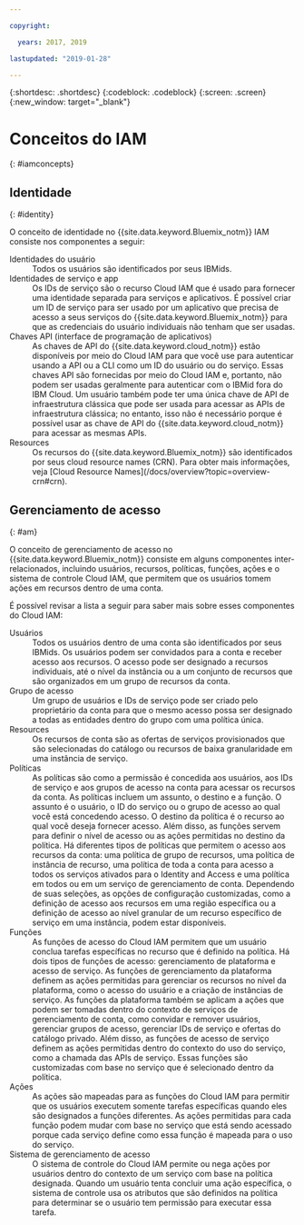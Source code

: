 ```yaml
---

copyright:

  years: 2017, 2019

lastupdated: "2019-01-28"

---
```


{:shortdesc: .shortdesc}
{:codeblock: .codeblock}
{:screen: .screen}
{:new_window: target="_blank"}

# Conceitos do IAM
{: #iamconcepts}

## Identidade
{: #identity}

O conceito de identidade no {{site.data.keyword.Bluemix_notm}} IAM consiste nos componentes a seguir:

<dl>
<dt>Identidades do usuário</dt>
<dd>Todos os usuários são identificados por seus IBMids.</dd>
<dt>Identidades de serviço e app</dt>
<dd>Os IDs de serviço são o recurso Cloud IAM que é usado para fornecer uma identidade separada para serviços e aplicativos. É possível criar um ID de serviço para ser usado por um aplicativo que precisa de acesso a seus serviços do {{site.data.keyword.Bluemix_notm}} para que as credenciais do usuário individuais não tenham que ser usadas.</dd>
<dt>Chaves API (interface de programação de aplicativos)</dt>
<dd>As chaves de API do {{site.data.keyword.cloud_notm}} estão disponíveis por meio do Cloud IAM para que você use para autenticar usando a API ou a CLI como um ID do usuário ou do serviço. Essas chaves API são fornecidas por meio do Cloud IAM e, portanto, não podem ser usadas geralmente para autenticar com o IBMid fora do IBM Cloud. Um usuário também pode ter uma única chave de API de infraestrutura clássica que pode ser usada para acessar as APIs de infraestrutura clássica; no entanto, isso não é necessário porque é possível usar as chave de API do {{site.data.keyword.cloud_notm}} para acessar as mesmas APIs. </dd>
<dt>Resources</dt>
<dd>Os recursos do {{site.data.keyword.Bluemix_notm}} são identificados por seus cloud resource names (CRN). Para obter mais informações, veja [Cloud Resource Names](/docs/overview?topic=overview-crn#crn).</dd>
</dl>

## Gerenciamento de acesso
{: #am}

O conceito de gerenciamento de acesso no {{site.data.keyword.Bluemix_notm}} consiste em alguns componentes inter-relacionados, incluindo usuários, recursos, políticas, funções, ações e o sistema de controle Cloud IAM, que permitem que os usuários tomem ações em recursos dentro de uma conta. 

É possível revisar a lista a seguir para saber mais sobre esses componentes do Cloud IAM:

<dl>
<dt>Usuários</dt>
<dd>Todos os usuários dentro de uma conta são identificados por seus IBMids. Os usuários podem ser convidados para a conta e receber acesso aos recursos. O acesso pode ser designado a recursos individuais, até o nível da instância ou a um conjunto de recursos que são organizados em um grupo de recursos da conta.</dd>
<dt>Grupo de acesso</dt>
<dd>Um grupo de usuários e IDs de serviço pode ser criado pelo proprietário da conta para que o mesmo acesso
possa ser designado a todas as entidades dentro do grupo com uma política única.</dd>
<dt>Resources</dt>
<dd>Os recursos de conta são as ofertas de serviços provisionados que são selecionadas do catálogo ou recursos de baixa granularidade em uma instância de serviço.</dd>
<dt>Políticas</dt>
<dd>As políticas são como a permissão é concedida aos usuários, aos IDs de serviço e aos grupos de acesso na conta para acessar os recursos da conta. As políticas incluem um assunto, o destino e a função. O assunto é o usuário, o ID do serviço ou o grupo de acesso ao qual você está concedendo acesso. O destino da política é o recurso ao qual você deseja fornecer acesso. Além disso, as funções servem para definir o nível de acesso ou as ações permitidas no destino da política. Há diferentes tipos de políticas que permitem o acesso aos recursos da conta: uma política de grupo de recursos, uma
política de instância de recurso, uma política de toda a conta para acesso a todos os serviços ativados para o Identity
and Access e uma política em todos ou em um serviço de gerenciamento de conta. Dependendo de suas seleções, as opções de
configuração customizadas, como a definição de acesso aos recursos em uma região específica ou a definição de acesso ao
nível granular de um recurso específico de serviço em uma instância, podem estar disponíveis.</dd>
<dt>Funções</dt>
<dd>As funções de acesso do Cloud IAM permitem que um usuário conclua tarefas específicas no recurso que é definido na política. Há dois tipos de funções de acesso: gerenciamento de plataforma e acesso de serviço. As funções de gerenciamento da plataforma definem as ações permitidas para gerenciar os recursos no nível da plataforma,
como o acesso do usuário e a criação de instâncias de serviço. As funções da plataforma também se aplicam a ações que podem ser tomadas dentro do contexto de serviços de gerenciamento de conta, como convidar e remover usuários, gerenciar grupos de acesso, gerenciar IDs de serviço e ofertas do catálogo privado. Além disso, as
funções de acesso de serviço definem as ações permitidas dentro do contexto do uso do serviço, como a chamada das APIs
de serviço. Essas funções são customizadas com base no serviço que é selecionado dentro da política.</dd>
<dt>Ações</dt>
<dd>As ações são mapeadas para as funções do Cloud IAM para permitir que os usuários executem somente tarefas específicas quando eles são designados a funções diferentes. As ações permitidas para cada função podem mudar com base no serviço que está sendo acessado porque cada serviço define como essa função é mapeada para o uso do serviço. </dd>
<dt>Sistema de gerenciamento de acesso</dt>
<dd>O sistema de controle do Cloud IAM permite ou nega ações por usuários dentro do contexto de um serviço com base na política designada. Quando um usuário tenta concluir uma ação específica, o sistema de controle usa os atributos que são definidos na política para determinar se o usuário tem permissão para executar essa tarefa.</dd>
</dl>






